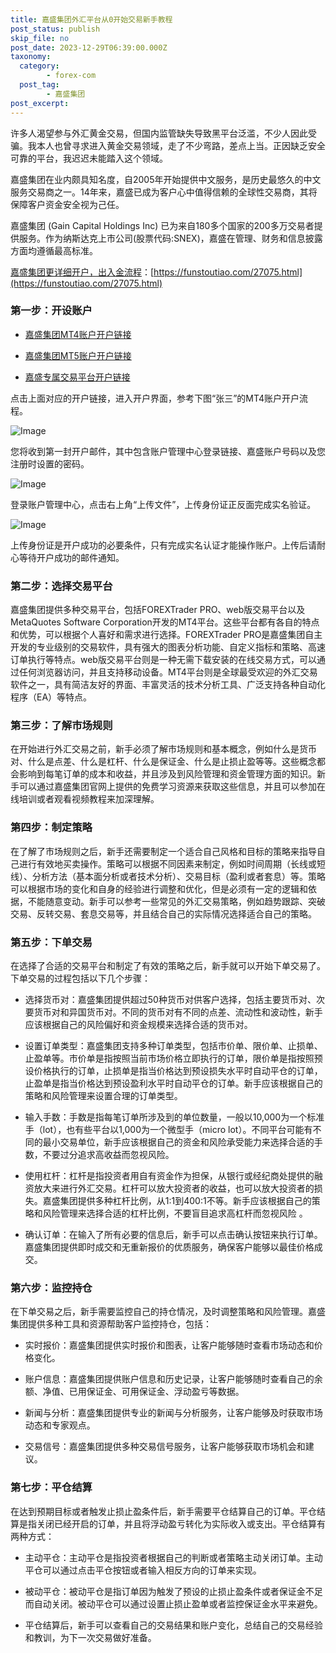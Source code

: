 ```yaml
---
title: 嘉盛集团外汇平台从0开始交易新手教程
post_status: publish
skip_file: no
post_date: 2023-12-29T06:39:00.000Z
taxonomy:
  category:
        - forex-com
  post_tag:
        - 嘉盛集团
post_excerpt: 
---
```

许多人渴望参与外汇黄金交易，但国内监管缺失导致黑平台泛滥，不少人因此受骗。我本人也曾寻求进入黄金交易领域，走了不少弯路，差点上当。正因缺乏安全可靠的平台，我迟迟未能踏入这个领域。

嘉盛集团在业内颇具知名度，自2005年开始提供中文服务，是历史最悠久的中文服务交易商之一。14年来，嘉盛已成为客户心中值得信赖的全球性交易商，其将保障客户资金安全视为己任。

嘉盛集团 (Gain Capital Holdings Inc) 已为来自180多个国家的200多万交易者提供服务。作为纳斯达克上市公司(股票代码:SNEX)，嘉盛在管理、财务和信息披露方面均遵循最高标准。

[嘉盛集团更详细开户，出入金流程](https://funstoutiao.com/27075.html)：[https://funstoutiao.com/27075.html](https://funstoutiao.com/27075.html)

### 第一步：开设账户

* [嘉盛集团MT4账户开户链接](https://s.ssgg.net/jsmt4)

* [嘉盛集团MT5账户开户链接](https://s.ssgg.net/jsmt5)

* [嘉盛专属交易平台开户链接](https://s.ssgg.net/js)

点击上面对应的开户链接，进入开户界面，参考下图“张三”的MT4账户开户流程。

![Image](https://prod-files-secure.s3.us-west-2.amazonaws.com/39ed1227-6d7d-4570-be36-9ccd4a2c4241/7a167aea-686b-400d-af59-4e18eb607a40/640.png?X-Amz-Algorithm=AWS4-HMAC-SHA256&X-Amz-Content-Sha256=UNSIGNED-PAYLOAD&X-Amz-Credential=ASIAZI2LB466R2L36XXI%2F20250816%2Fus-west-2%2Fs3%2Faws4_request&X-Amz-Date=20250816T161312Z&X-Amz-Expires=3600&X-Amz-Security-Token=IQoJb3JpZ2luX2VjEC0aCXVzLXdlc3QtMiJHMEUCIQDjMVv3ywkdpzI6hlFHq5EXhrNRTj9SCxEfMBEpJhDEMwIgSSmzdT76KKHzE9VrCNJ0BSpjmZoqUuN2SBalkszrUEgq%2FwMIdhAAGgw2Mzc0MjMxODM4MDUiDA1O7%2FXNcgZKLIuvQCrcA651%2BSSY49WJCt%2Bok%2BRnBleCXlyqnMZhQxWeyLP86eANol9xNFnFnpTNxM0ZipDcMkrUEfROaeB15Y2PTW3b2e4%2FjMFOOwdM5q%2BFd%2BoIf5CGs%2FCil6Xws3maoIkBhPxshoanzrnh7POJBKozxs6yBCQ%2F%2FPAgqLAvKh0C0IAtNHDUUliFGN1oPASoFTXdvc%2FV0KY%2Bv0gjnjzCCEwcrsbLpI43pJNCsetZzJWhIhEbJZovVbbefJYn4L5osmT%2FlE3KuuXd%2Brp5t2rJwmHnSJnWBW4Mp5wY3v6uloVW5GFnPTOglyOS6uYI5iJY86i8RcE8dgOWnP8R6sayv0CPrVmHcEbSx7nXQ3%2Bo%2BDAMwTeoHQ9IRitc9QHlvgYq0%2BwAzIcP5b3tFxrP3EfGqthVhbp5K75bY1Ksm3pZfbtYfiGNa9T7IbgmciSxOb9JrPDDFRn5fO1l8Xw%2Be%2FWRFpyYON%2BRF%2FqKMTwm%2F%2BEWZyOO8ZA%2FSF46R0yJgbOVeJc9CRE0AggvnzeuUwaUwYlCHxZxKr4HCnfQZ28X%2Bt9YNWfOe5hpnwDBkm%2BZT6P4aipCtpz5FnFUeI86DdLVSrGGXKEPq%2BiyYW8lv7GwDIRDUedyR5vg%2BwapdAInf0eT3xqryR7NMO2AgsUGOqUBgXzkcoBgYj48OA%2BC%2FIHjPTWPEkE%2B1kbJ%2FcmuIBOKVjozVsnUkUgnisNiKYxtj6NL0z6aCb%2B1KjLbDEz55tqK1lvAHUYOV1Ulez5H8mUj2O6SIRPoc8100xTaEZdrxcG9Gwzqt%2Fs2FY5eAlRxOmMr2VHEhr3vjpjQWgkKmZVskBB7GnOpLF02la%2B5s1SzTxcUqmDZPsJsekLR7KcxxIQtd2Cql5%2Fw&X-Amz-Signature=7a63536633014f2e5e0efb485fd7472b2c6b2d440243bbd7b97db963f58948bf&X-Amz-SignedHeaders=host&x-amz-checksum-mode=ENABLED&x-id=GetObject)

您将收到第一封开户邮件，其中包含账户管理中心登录链接、嘉盛账户号码以及您注册时设置的密码。

![Image](https://prod-files-secure.s3.us-west-2.amazonaws.com/39ed1227-6d7d-4570-be36-9ccd4a2c4241/eaa1c6b3-2877-4284-a0e1-530e222c27fb/image.png?X-Amz-Algorithm=AWS4-HMAC-SHA256&X-Amz-Content-Sha256=UNSIGNED-PAYLOAD&X-Amz-Credential=ASIAZI2LB466R2L36XXI%2F20250816%2Fus-west-2%2Fs3%2Faws4_request&X-Amz-Date=20250816T161312Z&X-Amz-Expires=3600&X-Amz-Security-Token=IQoJb3JpZ2luX2VjEC0aCXVzLXdlc3QtMiJHMEUCIQDjMVv3ywkdpzI6hlFHq5EXhrNRTj9SCxEfMBEpJhDEMwIgSSmzdT76KKHzE9VrCNJ0BSpjmZoqUuN2SBalkszrUEgq%2FwMIdhAAGgw2Mzc0MjMxODM4MDUiDA1O7%2FXNcgZKLIuvQCrcA651%2BSSY49WJCt%2Bok%2BRnBleCXlyqnMZhQxWeyLP86eANol9xNFnFnpTNxM0ZipDcMkrUEfROaeB15Y2PTW3b2e4%2FjMFOOwdM5q%2BFd%2BoIf5CGs%2FCil6Xws3maoIkBhPxshoanzrnh7POJBKozxs6yBCQ%2F%2FPAgqLAvKh0C0IAtNHDUUliFGN1oPASoFTXdvc%2FV0KY%2Bv0gjnjzCCEwcrsbLpI43pJNCsetZzJWhIhEbJZovVbbefJYn4L5osmT%2FlE3KuuXd%2Brp5t2rJwmHnSJnWBW4Mp5wY3v6uloVW5GFnPTOglyOS6uYI5iJY86i8RcE8dgOWnP8R6sayv0CPrVmHcEbSx7nXQ3%2Bo%2BDAMwTeoHQ9IRitc9QHlvgYq0%2BwAzIcP5b3tFxrP3EfGqthVhbp5K75bY1Ksm3pZfbtYfiGNa9T7IbgmciSxOb9JrPDDFRn5fO1l8Xw%2Be%2FWRFpyYON%2BRF%2FqKMTwm%2F%2BEWZyOO8ZA%2FSF46R0yJgbOVeJc9CRE0AggvnzeuUwaUwYlCHxZxKr4HCnfQZ28X%2Bt9YNWfOe5hpnwDBkm%2BZT6P4aipCtpz5FnFUeI86DdLVSrGGXKEPq%2BiyYW8lv7GwDIRDUedyR5vg%2BwapdAInf0eT3xqryR7NMO2AgsUGOqUBgXzkcoBgYj48OA%2BC%2FIHjPTWPEkE%2B1kbJ%2FcmuIBOKVjozVsnUkUgnisNiKYxtj6NL0z6aCb%2B1KjLbDEz55tqK1lvAHUYOV1Ulez5H8mUj2O6SIRPoc8100xTaEZdrxcG9Gwzqt%2Fs2FY5eAlRxOmMr2VHEhr3vjpjQWgkKmZVskBB7GnOpLF02la%2B5s1SzTxcUqmDZPsJsekLR7KcxxIQtd2Cql5%2Fw&X-Amz-Signature=763e7c6d61f3e4e1541e2727cf4a8244302b9538cc8e99960f4ecf706202abaa&X-Amz-SignedHeaders=host&x-amz-checksum-mode=ENABLED&x-id=GetObject)

登录账户管理中心，点击右上角“上传文件”，上传身份证正反面完成实名验证。

![Image](https://prod-files-secure.s3.us-west-2.amazonaws.com/39ed1227-6d7d-4570-be36-9ccd4a2c4241/54090639-09fc-46b4-a135-e0289f707147/image.png?X-Amz-Algorithm=AWS4-HMAC-SHA256&X-Amz-Content-Sha256=UNSIGNED-PAYLOAD&X-Amz-Credential=ASIAZI2LB466R2L36XXI%2F20250816%2Fus-west-2%2Fs3%2Faws4_request&X-Amz-Date=20250816T161312Z&X-Amz-Expires=3600&X-Amz-Security-Token=IQoJb3JpZ2luX2VjEC0aCXVzLXdlc3QtMiJHMEUCIQDjMVv3ywkdpzI6hlFHq5EXhrNRTj9SCxEfMBEpJhDEMwIgSSmzdT76KKHzE9VrCNJ0BSpjmZoqUuN2SBalkszrUEgq%2FwMIdhAAGgw2Mzc0MjMxODM4MDUiDA1O7%2FXNcgZKLIuvQCrcA651%2BSSY49WJCt%2Bok%2BRnBleCXlyqnMZhQxWeyLP86eANol9xNFnFnpTNxM0ZipDcMkrUEfROaeB15Y2PTW3b2e4%2FjMFOOwdM5q%2BFd%2BoIf5CGs%2FCil6Xws3maoIkBhPxshoanzrnh7POJBKozxs6yBCQ%2F%2FPAgqLAvKh0C0IAtNHDUUliFGN1oPASoFTXdvc%2FV0KY%2Bv0gjnjzCCEwcrsbLpI43pJNCsetZzJWhIhEbJZovVbbefJYn4L5osmT%2FlE3KuuXd%2Brp5t2rJwmHnSJnWBW4Mp5wY3v6uloVW5GFnPTOglyOS6uYI5iJY86i8RcE8dgOWnP8R6sayv0CPrVmHcEbSx7nXQ3%2Bo%2BDAMwTeoHQ9IRitc9QHlvgYq0%2BwAzIcP5b3tFxrP3EfGqthVhbp5K75bY1Ksm3pZfbtYfiGNa9T7IbgmciSxOb9JrPDDFRn5fO1l8Xw%2Be%2FWRFpyYON%2BRF%2FqKMTwm%2F%2BEWZyOO8ZA%2FSF46R0yJgbOVeJc9CRE0AggvnzeuUwaUwYlCHxZxKr4HCnfQZ28X%2Bt9YNWfOe5hpnwDBkm%2BZT6P4aipCtpz5FnFUeI86DdLVSrGGXKEPq%2BiyYW8lv7GwDIRDUedyR5vg%2BwapdAInf0eT3xqryR7NMO2AgsUGOqUBgXzkcoBgYj48OA%2BC%2FIHjPTWPEkE%2B1kbJ%2FcmuIBOKVjozVsnUkUgnisNiKYxtj6NL0z6aCb%2B1KjLbDEz55tqK1lvAHUYOV1Ulez5H8mUj2O6SIRPoc8100xTaEZdrxcG9Gwzqt%2Fs2FY5eAlRxOmMr2VHEhr3vjpjQWgkKmZVskBB7GnOpLF02la%2B5s1SzTxcUqmDZPsJsekLR7KcxxIQtd2Cql5%2Fw&X-Amz-Signature=7fdcd47503366cac8454e5a2db405accdb26d19b5d5efcc4ab9e71adedc0c842&X-Amz-SignedHeaders=host&x-amz-checksum-mode=ENABLED&x-id=GetObject)

上传身份证是开户成功的必要条件，只有完成实名认证才能操作账户。上传后请耐心等待开户成功的邮件通知。

### 第二步：选择交易平台

嘉盛集团提供多种交易平台，包括FOREXTrader PRO、web版交易平台以及MetaQuotes Software Corporation开发的MT4平台。这些平台都有各自的特点和优势，可以根据个人喜好和需求进行选择。FOREXTrader PRO是嘉盛集团自主开发的专业级别的交易软件，具有强大的图表分析功能、自定义指标和策略、高速订单执行等特点。web版交易平台则是一种无需下载安装的在线交易方式，可以通过任何浏览器访问，并且支持移动设备。MT4平台则是全球最受欢迎的外汇交易软件之一，具有简洁友好的界面、丰富灵活的技术分析工具、广泛支持各种自动化程序（EA）等特点。

### 第三步：了解市场规则

在开始进行外汇交易之前，新手必须了解市场规则和基本概念，例如什么是货币对、什么是点差、什么是杠杆、什么是保证金、什么是止损止盈等等。这些概念都会影响到每笔订单的成本和收益，并且涉及到风险管理和资金管理方面的知识。新手可以通过嘉盛集团官网上提供的免费学习资源来获取这些信息，并且可以参加在线培训或者观看视频教程来加深理解。

### 第四步：制定策略

在了解了市场规则之后，新手还需要制定一个适合自己风格和目标的策略来指导自己进行有效地买卖操作。策略可以根据不同因素来制定，例如时间周期（长线或短线）、分析方法（基本面分析或者技术分析）、交易目标（盈利或者套息）等。策略可以根据市场的变化和自身的经验进行调整和优化，但是必须有一定的逻辑和依据，不能随意变动。新手可以参考一些常见的外汇交易策略，例如趋势跟踪、突破交易、反转交易、套息交易等，并且结合自己的实际情况选择适合自己的策略。

### 第五步：下单交易

在选择了合适的交易平台和制定了有效的策略之后，新手就可以开始下单交易了。下单交易的过程包括以下几个步骤：

* 选择货币对：嘉盛集团提供超过50种货币对供客户选择，包括主要货币对、次要货币对和异国货币对。不同的货币对有不同的点差、流动性和波动性，新手应该根据自己的风险偏好和资金规模来选择合适的货币对。

* 设置订单类型：嘉盛集团支持多种订单类型，包括市价单、限价单、止损单、止盈单等。市价单是指按照当前市场价格立即执行的订单，限价单是指按照预设价格执行的订单，止损单是指当价格达到预设损失水平时自动平仓的订单，止盈单是指当价格达到预设盈利水平时自动平仓的订单。新手应该根据自己的策略和风险管理来设置合理的订单类型。

* 输入手数：手数是指每笔订单所涉及到的单位数量，一般以10,000为一个标准手（lot），也有些平台以1,000为一个微型手（micro lot）。不同平台可能有不同的最小交易单位，新手应该根据自己的资金和风险承受能力来选择合适的手数，不要过分追求高收益而忽视风险。

* 使用杠杆：杠杆是指投资者用自有资金作为担保，从银行或经纪商处提供的融资放大来进行外汇交易。杠杆可以放大投资者的收益，也可以放大投资者的损失。嘉盛集团提供多种杠杆比例，从1:1到400:1不等。新手应该根据自己的策略和风险管理来选择合适的杠杆比例，不要盲目追求高杠杆而忽视风险 。

* 确认订单：在输入了所有必要的信息后，新手可以点击确认按钮来执行订单。嘉盛集团提供即时成交和无重新报价的优质服务，确保客户能够以最佳价格成交。

### 第六步：监控持仓

在下单交易之后，新手需要监控自己的持仓情况，及时调整策略和风险管理。嘉盛集团提供多种工具和资源帮助客户监控持仓，包括：

* 实时报价：嘉盛集团提供实时报价和图表，让客户能够随时查看市场动态和价格变化。

* 账户信息：嘉盛集团提供账户信息和历史记录，让客户能够随时查看自己的余额、净值、已用保证金、可用保证金、浮动盈亏等数据。

* 新闻与分析：嘉盛集团提供专业的新闻与分析服务，让客户能够及时获取市场动态和专家观点。

* 交易信号：嘉盛集团提供多种交易信号服务，让客户能够获取市场机会和建议。

### 第七步：平仓结算

在达到预期目标或者触发止损止盈条件后，新手需要平仓结算自己的订单。平仓结算是指关闭已经开启的订单，并且将浮动盈亏转化为实际收入或支出。平仓结算有两种方式：

* 主动平仓：主动平仓是指投资者根据自己的判断或者策略主动关闭订单。主动平仓可以通过点击平仓按钮或者输入相反方向的订单来实现。

* 被动平仓：被动平仓是指订单因为触发了预设的止损止盈条件或者保证金不足而自动关闭。被动平仓可以通过设置止损止盈单或者监控保证金水平来避免。

* 平仓结算后，新手可以查看自己的交易结果和账户变化，总结自己的交易经验和教训，为下一次交易做好准备。